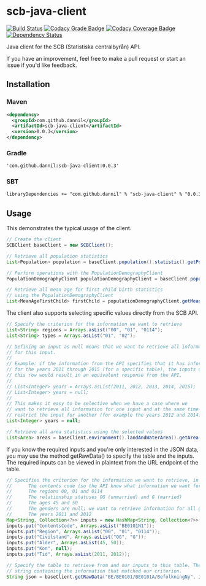 # scb-java-client

[![Build Status](https://img.shields.io/travis/dannil/scb-java-client/dev.svg)](https://travis-ci.org/dannil/scb-java-client)
[![Codacy Grade Badge](https://img.shields.io/codacy/grade/af5b976ee2f94fd4b25ef1ae991d7993.svg)](https://www.codacy.com/app/dannil/scb-java-client)
[![Codacy Coverage Badge](https://img.shields.io/codacy/coverage/af5b976ee2f94fd4b25ef1ae991d7993.svg)](https://www.codacy.com/app/dannil/scb-java-client)
[![Dependency Status](https://www.versioneye.com/user/projects/578fcbbf13b4e100508c5316/badge.svg?style=flat)](https://www.versioneye.com/user/projects/578fcbbf13b4e100508c5316)

Java client for the SCB (Statistiska centralbyrån) API.

If you have an improvement, feel free to make a pull request or start an issue if you'd like feedback.

## Installation

### Maven

```xml
<dependency>
  <groupId>com.github.dannil</groupId>
  <artifactId>scb-java-client</artifactId>
  <version>0.0.3</version>
</dependency>
```

### Gradle
```xml
'com.github.dannil:scb-java-client:0.0.3'
```

### SBT
```xml
libraryDependencies += "com.github.dannil" % "scb-java-client" % "0.0.3"
```

## Usage

This demonstrates the typical usage of the client.

```java
// Create the client
SCBClient baseClient = new SCBClient();

// Retrieve all population statistics
List<Population> population = baseClient.population().statistic().getPopulation();

// Perform operations with the PopulationDemographyClient
PopulationDemographyClient populationDemographyClient = baseClient.population().demography();

// Retrieve all mean age for first child birth statistics 
// using the PopulationDemographyClient
List<MeanAgeFirstChild> firstChild = populationDemographyClient.getMeanAgeFirstChild();
```

The client also supports selecting specific values directly from the SCB API.

```java
// Specify the criterion for the information we want to retrieve
List<String> regions = Arrays.asList("00", "01", "0114");
List<String> types = Arrays.asList("01", "02");

// Defining an input as null means that we want to retrieve all information
// for this input. 
// 
// Example: if the information from the API specifies that it has information 
// for the years 2011 through 2015 (for a specific table), the inputs underneath 
// this row would result in an equivalent response from the API.
//
// List<Integer> years = Arrays.asList(2011, 2012, 2013, 2014, 2015);
// List<Integer> years = null;
// 
// This makes it easy to be selective when we have a case where we 
// want to retrieve all information for one input and at the same time 
// restrict the input for another (for example the years 2012 and 2014).
List<Integer> years = null;

// Retrieve all area statistics using the selected values
List<Area> areas = baseClient.environment().landAndWaterArea().getArea(regions, types, years);
```

If you know the required inputs and you're only interested in the JSON data, you may use the 
method getRawData() to specify the table and the inputs. The required inputs can be viewed in 
plaintext from the URL endpoint of the table.
```java
// Specifies the criterion for the information we want to retrieve, in this case:
// 		The contents code (so the API know what information we want for the response)
//		The regions 00, 01 and 0114
//		The relationship statuses OG (unmarried) and G (married)
//		The ages 45 and 50
//		The genders are null; we want to retrieve information for all genders
//		The years 2011 and 2012
Map<String, Collection<?>> inputs = new HashMap<String, Collection<?>>();
inputs.put("ContentsCode", Arrays.asList("BE0101N1"));
inputs.put("Region", Arrays.asList("00", "01", "0114"));
inputs.put("Civilstand", Arrays.asList("OG", "G"));
inputs.put("Alder", Arrays.asList(45, 50));
inputs.put("Kon", null);
inputs.put("Tid", Arrays.asList(2011, 2012));

// Specify the table to retrieve from and our inputs to this table. The response will be a JSON
// string containing the information that matched our criterion.
String json = baseClient.getRawData("BE/BE0101/BE0101A/BefolkningNy", inputs);
